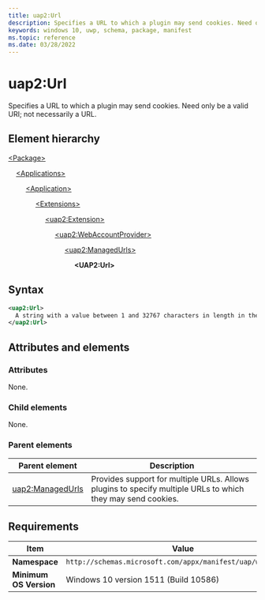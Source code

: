 ```yaml
---
title: uap2:Url
description: Specifies a URL to which a plugin may send cookies. Need only be a valid URI; not necessarily a URL.
keywords: windows 10, uwp, schema, package, manifest
ms.topic: reference
ms.date: 03/28/2022
---
```


# uap2:Url

Specifies a URL to which a plugin may send cookies. Need only be a valid URI; not necessarily a URL.

## Element hierarchy

[\<Package\>](element-package.md)

&nbsp;&nbsp;&nbsp;&nbsp;[\<Applications\>](element-applications.md)

&nbsp;&nbsp;&nbsp;&nbsp; &nbsp;&nbsp;&nbsp;&nbsp;[\<Application\>](element-application.md)

&nbsp;&nbsp;&nbsp;&nbsp; &nbsp;&nbsp;&nbsp;&nbsp; &nbsp;&nbsp;&nbsp;&nbsp;[\<Extensions\>](element-1-extensions.md)

&nbsp;&nbsp;&nbsp;&nbsp; &nbsp;&nbsp;&nbsp;&nbsp; &nbsp;&nbsp;&nbsp;&nbsp; &nbsp;&nbsp;&nbsp;&nbsp;[\<uap2:Extension\>](element-uap2-extension.md)

&nbsp;&nbsp;&nbsp;&nbsp; &nbsp;&nbsp;&nbsp;&nbsp; &nbsp;&nbsp;&nbsp;&nbsp; &nbsp;&nbsp;&nbsp;&nbsp; &nbsp;&nbsp;&nbsp;&nbsp;[\<uap2:WebAccountProvider\>](element-uap2-webaccountprovider.md)

&nbsp;&nbsp;&nbsp;&nbsp; &nbsp;&nbsp;&nbsp;&nbsp; &nbsp;&nbsp;&nbsp;&nbsp; &nbsp;&nbsp;&nbsp;&nbsp; &nbsp;&nbsp;&nbsp;&nbsp; &nbsp;&nbsp;&nbsp;&nbsp;[\<uap2:ManagedUrls\>](element-uap2-managedurls.md)

&nbsp;&nbsp;&nbsp;&nbsp; &nbsp;&nbsp;&nbsp;&nbsp; &nbsp;&nbsp;&nbsp;&nbsp; &nbsp;&nbsp;&nbsp;&nbsp; &nbsp;&nbsp;&nbsp;&nbsp; &nbsp;&nbsp;&nbsp;&nbsp; &nbsp;&nbsp;&nbsp;&nbsp;**\<UAP2:Url\>**

## Syntax

```xml
<uap2:Url>
  A string with a value between 1 and 32767 characters in length in the form of a valid web url.
</uap2:Url>
```

## Attributes and elements

### Attributes

None.

### Child elements

None.

### Parent elements

| Parent element | Description |
|-|-|
| [uap2:ManagedUrls](element-uap2-managedurls.md) | Provides support for multiple URLs. Allows plugins to specify multiple URLs to which they may send cookies. |

## Requirements

| Item | Value |
|--|--|
| **Namespace** | `http://schemas.microsoft.com/appx/manifest/uap/windows10/2`
| **Minimum OS Version** | Windows 10 version 1511 (Build 10586) |
